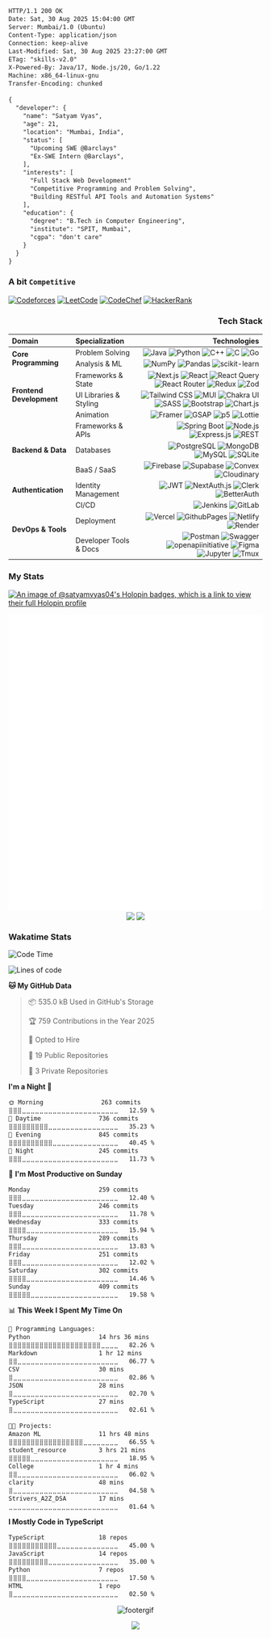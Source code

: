 ```http
HTTP/1.1 200 OK
Date: Sat, 30 Aug 2025 15:04:00 GMT
Server: Mumbai/1.0 (Ubuntu)
Content-Type: application/json
Connection: keep-alive
Last-Modified: Sat, 30 Aug 2025 23:27:00 GMT
ETag: "skills-v2.0"
X-Powered-By: Java/17, Node.js/20, Go/1.22
Machine: x86_64-linux-gnu
Transfer-Encoding: chunked

{
  "developer": {
    "name": "Satyam Vyas",
    "age": 21,
    "location": "Mumbai, India",
    "status": [
      "Upcoming SWE @Barclays"
      "Ex-SWE Intern @Barclays",
    ],
    "interests": [
      "Full Stack Web Development"
      "Competitive Programming and Problem Solving",
      "Building RESTful API Tools and Automation Systems"
    ],
    "education": {
      "degree": "B.Tech in Computer Engineering",
      "institute": "SPIT, Mumbai",
      "cgpa": "don't care"
    }
  }
}
```

<h3 align="left">A bit <code>Competitive</code></h3>
<p align="left">
  <a href="https://codeforces.com/profile/SatyamVyas04" target="blank"><img align="center" src="https://cdn.iconscout.com/icon/free/png-256/free-code-forces-3521352-2944796.png" alt="Codeforces" height="40" /></a>
  <a href="https://www.leetcode.com/user0872ue" target="blank"><img align="center" src="https://upload.wikimedia.org/wikipedia/commons/a/ab/LeetCode_logo_white_no_text.svg" alt="LeetCode" height="40" width="40" /></a>
  <a href="https://www.codechef.com/users/satyam_vyas_04" target="blank"><img align="center" src="https://user-images.githubusercontent.com/112865144/208242156-4db8653b-0464-43ce-a54e-08f701b64b73.png" alt="CodeChef" height="40" width="40" /></a>
  <a href="https://www.hackerrank.com/satyam_vyas_04" target="blank"><img align="center" src="https://cdn4.iconfinder.com/data/icons/logos-and-brands/512/160_Hackerrank_logo_logos-512.png" alt="HackerRank" height="40" width="40" /></a>
</p>

<h3 align="right">Tech Stack</h2>
<table width="100%">
   <thead>
      <tr>
         <th align="left" width="25%">Domain</th>
         <th align="left" width="25%">Specialization</th>
         <th align="right">Technologies</th>
      </tr>
   </thead>
   <tbody>
      <tr>
         <td rowspan="2"><b>Core Programming</b></td>
         <td>Problem Solving</td>
         <td align="right">
            <img src="https://img.shields.io/badge/Java-151b23?style=for-the-badge&logo=openjdk&logoColor=ED8B00" alt="Java">
            <img src="https://img.shields.io/badge/Python-151b23?style=for-the-badge&logo=python" alt="Python">
            <img src="https://img.shields.io/badge/C++-151b23.svg?style=for-the-badge&logo=c%2B%2B&logoColor=00599C" alt="C++">
            <img src="https://img.shields.io/badge/C-151b23.svg?style=for-the-badge&logo=c" alt="C">
            <img src="https://img.shields.io/badge/Go-151b23?style=for-the-badge&logo=go" alt="Go">
         </td>
      </tr>
      <tr>
         <td>Analysis & ML</td>
         <td align="right">
            <img src="https://img.shields.io/badge/Numpy-0d1117?style=for-the-badge&logo=numpy&logoColor=777BB4" alt="NumPy">
            <img src="https://img.shields.io/badge/Pandas-0d1117?style=for-the-badge&logo=pandas&logoColor=2C2D72" alt="Pandas">
            <img src="https://img.shields.io/badge/scikit--learn-0d1117.svg?style=for-the-badge&logo=scikit-learn" alt="scikit-learn">
         </td>
      </tr>
      <tr>
         <td rowspan="3"><b>Frontend Development</b></td>
         <td>Frameworks & State</td>
         <td align="right">
            <img src="https://img.shields.io/badge/Next.js-151b23?style=for-the-badge&logo=nextdotjs" alt="Next.js">
            <img src="https://img.shields.io/badge/React-151b23?style=for-the-badge&logo=react" alt="React">
            <img src="https://img.shields.io/badge/React%20Query-151b23?style=for-the-badge&logo=reactquery&logoColor=FF4154" alt="React Query">
            <img src="https://img.shields.io/badge/React_Router-151b23?style=for-the-badge&logo=react-router" alt="React Router">
            <img src="https://img.shields.io/badge/Redux-151b23?style=for-the-badge&logo=redux&logoColor=593D88" alt="Redux">
            <img src="https://img.shields.io/badge/Zod-151b23?style=for-the-badge&logo=zod&logoColor=3068B7" alt="Zod">
         </td>
      </tr>
      <tr>
         <td>UI Libraries & Styling</td>
         <td align="right">
            <img src="https://img.shields.io/badge/TailwindCSS-0d1117?style=for-the-badge&logo=tailwindcss" alt="Tailwind CSS">
            <img src="https://img.shields.io/badge/MUI-0d1117?style=for-the-badge&logo=mui" alt="MUI">
            <img src="https://img.shields.io/badge/chakra-0d1117?style=for-the-badge&logo=chakraui" alt="Chakra UI">
            <img src="https://img.shields.io/badge/SASS-0d1117?style=for-the-badge&logo=SASS" alt="SASS">
            <img src="https://img.shields.io/badge/bootstrap-0d1117?style=for-the-badge&logo=bootstrap" alt="Bootstrap">
            <img src="https://img.shields.io/badge/chart.js-0d1117?style=for-the-badge&logo=chart.js" alt="Chart.js">
         </td>
      </tr>
      <tr>
         <td>Animation</td>
         <td align="right">
            <img src="https://img.shields.io/badge/Framer-151b23?style=for-the-badge&logo=framer&logoColor=blue" alt="Framer">
            <img src="https://img.shields.io/badge/GSAP-151b23?style=for-the-badge&logo=greensock" alt="GSAP">
            <img src="https://img.shields.io/badge/p5.js-151b23?style=for-the-badge&logo=p5.js&logoColor=ED225D" alt="p5">
            <img src="https://img.shields.io/badge/Lottie-151b23?style=for-the-badge&logo=lottiefiles&logoColor=00DDB3" alt="Lottie">
         </td>
      </tr>
      <tr>
         <td rowspan="3"><b>Backend & Data</b></td>
         <td>Frameworks & APIs</td>
         <td align="right">
            <img src="https://img.shields.io/badge/SpringBoot-0d1117?style=for-the-badge&logo=springboot" alt="Spring Boot">
            <img src="https://img.shields.io/badge/Node.js-0d1117?style=for-the-badge&logo=node.js" alt="Node.js">
            <img src="https://img.shields.io/badge/Express.js-0d1117.svg?style=for-the-badge&logo=express" alt="Express.js">
            <img src="https://img.shields.io/badge/REST-0d1117?style=for-the-badge&logo=swagger" alt="REST">
         </td>
      </tr>
      <tr>
         <td>Databases</td>
         <td align="right">
            <img src="https://img.shields.io/badge/PostgreSQL-151b23?style=for-the-badge&logo=postgresql" alt="PostgreSQL">
            <img src="https://img.shields.io/badge/MongoDB-151b23?style=for-the-badge&logo=mongodb" alt="MongoDB">
            <img src="https://img.shields.io/badge/MySQL-151b23?style=for-the-badge&logo=mysql" alt="MySQL">
            <img src="https://img.shields.io/badge/SQLite-151b23?style=for-the-badge&logo=sqlite" alt="SQLite">
         </td>
      </tr>
      <tr>
         <td>BaaS / SaaS</td>
         <td align="right">
            <img src="https://img.shields.io/badge/Firebase-0d1117.svg?style=for-the-badge&logo=firebase&logoColor=ffca28" alt="Firebase">
            <img src="https://img.shields.io/badge/Supabase-0d1117?style=for-the-badge&logo=supabase" alt="Supabase">
            <img src="https://img.shields.io/badge/Convex-0d1117?style=for-the-badge&logo=convex&logoColor=white" alt="Convex">
            <img src="https://img.shields.io/badge/Cloudinary-0d1117?style=for-the-badge&logo=cloudinary&logoColor=3448C5" alt="Cloudinary">
         </td>
      </tr>
      <tr>
         <td><b>Authentication</b></td>
         <td>Identity Management</td>
         <td align="right">
            <img src="https://img.shields.io/badge/JWT-151b23?style=for-the-badge&logo=JSON%20web%20tokens" alt="JWT">
            <img src="https://img.shields.io/badge/NextAuth.js-151b23?style=for-the-badge&logo=next.js" alt="NextAuth.js">
            <img src="https://img.shields.io/badge/Clerk-151b23?logo=clerk&style=for-the-badge&logoColor=654bf6" alt="Clerk">
            <img src="https://img.shields.io/badge/BetterAuth-151b23?style=for-the-badge&logo=betterauth&logoColor=white" alt="BetterAuth">
         </td>
      </tr>
      <tr>
         <td rowspan="3"><b>DevOps & Tools</b></td>
         <td>CI/CD</td>
         <td align="right">
            <img src="https://img.shields.io/badge/Jenkins-0d1117?style=for-the-badge&logo=jenkins&logoColor=white" alt="Jenkins">
            <img src="https://img.shields.io/badge/GitLab-0d1117?style=for-the-badge&logo=gitlab&logoColor=orange" alt="GitLab">
         </td>
      </tr>
      <tr>
         <td>Deployment</td>
         <td align="right">
            <img src="https://img.shields.io/badge/Vercel-151b23.svg?style=for-the-badge&logo=vercel" alt="Vercel">
            <img src="https://img.shields.io/badge/GitHub%20Pages-151b23?style=for-the-badge&logo=github&logoColor=white" alt="GithubPages">
            <img src="https://img.shields.io/badge/Netlify-151b23.svg?style=for-the-badge&logo=netlify&logoColor=#00C7B7" alt="Netlify">
            <img src="https://img.shields.io/badge/Render-151b23.svg?style=for-the-badge&logo=render&logoColor=ffffff" alt="Render">
         </td>
      </tr>
      <tr>
         <td>Developer Tools & Docs</td>
         <td align="right">
            <img src="https://img.shields.io/badge/Postman-0d1117?style=for-the-badge&logo=postman" alt="Postman">
            <img src="https://img.shields.io/badge/Swagger-0d1117?style=for-the-badge&logo=Swagger" alt="Swagger">
            <img src="https://img.shields.io/badge/OpenAPI-0d1117?style=for-the-badge&logo=openapiinitiative" alt="openapiinitiative">
            <img src="https://img.shields.io/badge/Figma-0d1117.svg?style=for-the-badge&logo=figma" alt="Figma">
            <img src="https://img.shields.io/badge/Jupyter-0d1117.svg?style=for-the-badge&logo=jupyter" alt="Jupyter">
            <img src="https://img.shields.io/badge/Tmux-0d1117.svg?style=for-the-badge&logo=tmux" alt="Tmux">
         </td>
      </tr>
   </tbody>
</table>


### My Stats

[![An image of @satyamvyas04's Holopin badges, which is a link to view their full Holopin profile](https://holopin.me/satyamvyas04)](https://holopin.io/@satyamvyas04)

<p align='center'>
  <img align="center" src="https://raw.githubusercontent.com/SatyamVyas04/README-Stats/master/generated/overview.svg"/>
  <img align="center" src="https://raw.githubusercontent.com/SatyamVyas04/README-Stats/master/generated/languages.svg"/>
  <br />
  <img align="center" src="https://leetcard.jacoblin.cool/user0872ue?theme=wtf&font=Fira+Code&ext=heatmap" height="220"/>
  <img align="center" src="https://codeforces-readme-stats.vercel.app/api/card?username=SatyamVyas04&theme=vue&disable_animations=false&show_icons=true&force_username=true" height="220"/>
</p>

### Wakatime Stats

<!--START_SECTION:waka-->
![Code Time](http://img.shields.io/badge/Code%20Time-856%20hrs%2055%20mins-blue)

![Lines of code](https://img.shields.io/badge/From%20Hello%20World%20I%27ve%20Written-3.2%20million%20lines%20of%20code-blue)

**🐱 My GitHub Data** 

> 📦 535.0 kB Used in GitHub's Storage 
 > 
> 🏆 759 Contributions in the Year 2025
 > 
> 💼 Opted to Hire
 > 
> 📜 19 Public Repositories 
 > 
> 🔑 3 Private Repositories 
 > 
**I'm a Night 🦉** 

```text
🌞 Morning                263 commits         ⣿⣿⣿⣀⣀⣀⣀⣀⣀⣀⣀⣀⣀⣀⣀⣀⣀⣀⣀⣀⣀⣀⣀⣀⣀   12.59 % 
🌆 Daytime                736 commits         ⣿⣿⣿⣿⣿⣿⣿⣿⣿⣀⣀⣀⣀⣀⣀⣀⣀⣀⣀⣀⣀⣀⣀⣀⣀   35.23 % 
🌃 Evening                845 commits         ⣿⣿⣿⣿⣿⣿⣿⣿⣿⣿⣀⣀⣀⣀⣀⣀⣀⣀⣀⣀⣀⣀⣀⣀⣀   40.45 % 
🌙 Night                  245 commits         ⣿⣿⣿⣀⣀⣀⣀⣀⣀⣀⣀⣀⣀⣀⣀⣀⣀⣀⣀⣀⣀⣀⣀⣀⣀   11.73 % 
```
📅 **I'm Most Productive on Sunday** 

```text
Monday                   259 commits         ⣿⣿⣿⣀⣀⣀⣀⣀⣀⣀⣀⣀⣀⣀⣀⣀⣀⣀⣀⣀⣀⣀⣀⣀⣀   12.40 % 
Tuesday                  246 commits         ⣿⣿⣿⣀⣀⣀⣀⣀⣀⣀⣀⣀⣀⣀⣀⣀⣀⣀⣀⣀⣀⣀⣀⣀⣀   11.78 % 
Wednesday                333 commits         ⣿⣿⣿⣿⣀⣀⣀⣀⣀⣀⣀⣀⣀⣀⣀⣀⣀⣀⣀⣀⣀⣀⣀⣀⣀   15.94 % 
Thursday                 289 commits         ⣿⣿⣿⣀⣀⣀⣀⣀⣀⣀⣀⣀⣀⣀⣀⣀⣀⣀⣀⣀⣀⣀⣀⣀⣀   13.83 % 
Friday                   251 commits         ⣿⣿⣿⣀⣀⣀⣀⣀⣀⣀⣀⣀⣀⣀⣀⣀⣀⣀⣀⣀⣀⣀⣀⣀⣀   12.02 % 
Saturday                 302 commits         ⣿⣿⣿⣿⣀⣀⣀⣀⣀⣀⣀⣀⣀⣀⣀⣀⣀⣀⣀⣀⣀⣀⣀⣀⣀   14.46 % 
Sunday                   409 commits         ⣿⣿⣿⣿⣿⣀⣀⣀⣀⣀⣀⣀⣀⣀⣀⣀⣀⣀⣀⣀⣀⣀⣀⣀⣀   19.58 % 
```


📊 **This Week I Spent My Time On** 

```text
💬 Programming Languages: 
Python                   14 hrs 36 mins      ⣿⣿⣿⣿⣿⣿⣿⣿⣿⣿⣿⣿⣿⣿⣿⣿⣿⣿⣿⣿⣿⣀⣀⣀⣀   82.26 % 
Markdown                 1 hr 12 mins        ⣿⣿⣀⣀⣀⣀⣀⣀⣀⣀⣀⣀⣀⣀⣀⣀⣀⣀⣀⣀⣀⣀⣀⣀⣀   06.77 % 
CSV                      30 mins             ⣿⣀⣀⣀⣀⣀⣀⣀⣀⣀⣀⣀⣀⣀⣀⣀⣀⣀⣀⣀⣀⣀⣀⣀⣀   02.86 % 
JSON                     28 mins             ⣿⣀⣀⣀⣀⣀⣀⣀⣀⣀⣀⣀⣀⣀⣀⣀⣀⣀⣀⣀⣀⣀⣀⣀⣀   02.70 % 
TypeScript               27 mins             ⣿⣀⣀⣀⣀⣀⣀⣀⣀⣀⣀⣀⣀⣀⣀⣀⣀⣀⣀⣀⣀⣀⣀⣀⣀   02.61 % 

🐱‍💻 Projects: 
Amazon ML                11 hrs 48 mins      ⣿⣿⣿⣿⣿⣿⣿⣿⣿⣿⣿⣿⣿⣿⣿⣿⣿⣀⣀⣀⣀⣀⣀⣀⣀   66.55 % 
student_resource         3 hrs 21 mins       ⣿⣿⣿⣿⣿⣀⣀⣀⣀⣀⣀⣀⣀⣀⣀⣀⣀⣀⣀⣀⣀⣀⣀⣀⣀   18.95 % 
College                  1 hr 4 mins         ⣿⣿⣀⣀⣀⣀⣀⣀⣀⣀⣀⣀⣀⣀⣀⣀⣀⣀⣀⣀⣀⣀⣀⣀⣀   06.02 % 
clarity                  48 mins             ⣿⣀⣀⣀⣀⣀⣀⣀⣀⣀⣀⣀⣀⣀⣀⣀⣀⣀⣀⣀⣀⣀⣀⣀⣀   04.58 % 
Strivers_A2Z_DSA         17 mins             ⣀⣀⣀⣀⣀⣀⣀⣀⣀⣀⣀⣀⣀⣀⣀⣀⣀⣀⣀⣀⣀⣀⣀⣀⣀   01.64 % 
```

**I Mostly Code in TypeScript** 

```text
TypeScript               18 repos            ⣿⣿⣿⣿⣿⣿⣿⣿⣿⣿⣿⣀⣀⣀⣀⣀⣀⣀⣀⣀⣀⣀⣀⣀⣀   45.00 % 
JavaScript               14 repos            ⣿⣿⣿⣿⣿⣿⣿⣿⣿⣀⣀⣀⣀⣀⣀⣀⣀⣀⣀⣀⣀⣀⣀⣀⣀   35.00 % 
Python                   7 repos             ⣿⣿⣿⣿⣀⣀⣀⣀⣀⣀⣀⣀⣀⣀⣀⣀⣀⣀⣀⣀⣀⣀⣀⣀⣀   17.50 % 
HTML                     1 repo              ⣿⣀⣀⣀⣀⣀⣀⣀⣀⣀⣀⣀⣀⣀⣀⣀⣀⣀⣀⣀⣀⣀⣀⣀⣀   02.50 % 
```




<!--END_SECTION:waka-->

<p align='center'>
  <img src="https://raw.githubusercontent.com/saadeghi/saadeghi/master/dino.gif" alt="footergif" align=center>
</p>

<p align='center'>
  <img src="https://komarev.com/ghpvc/?username=SatyamVyas04&style=for-the-badge&color=343434"/>
</p>
